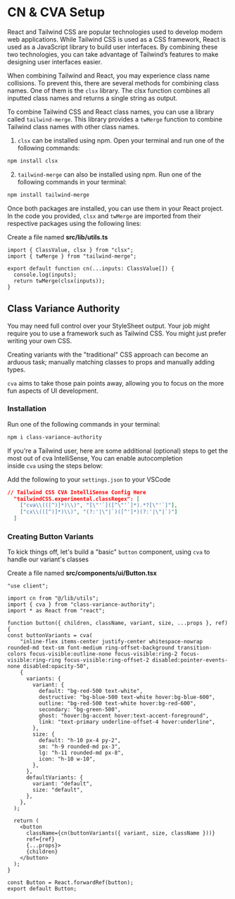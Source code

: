 # CN & CVA Setup

React and Tailwind CSS are popular technologies used to develop modern web applications. While Tailwind CSS is used as a CSS framework, React is used as a JavaScript library to build user interfaces. By combining these two technologies, you can take advantage of Tailwind’s features to make designing user interfaces easier.

When combining Tailwind and React, you may experience class name collisions. To prevent this, there are several methods for combining class names. One of them is the `clsx` library. The clsx function combines all inputted class names and returns a single string as output.

To combine Tailwind CSS and React class names, you can use a library called `tailwind-merge`. This library provides a `twMerge` function to combine Tailwind class names with other class names.

1. `clsx` can be installed using npm. Open your terminal and run one of the following commands:

```bash
npm install clsx
```

2. `tailwind-merge` can also be installed using npm. Run one of the following commands in your terminal:

```bash
npm install tailwind-merge
```

Once both packages are installed, you can use them in your React project. In the code you provided, `clsx` and `twMerge` are imported from their respective packages using the following lines:

Create a file named **src/lib/utils.ts**

```tsx
import { ClassValue, clsx } from "clsx";
import { twMerge } from "tailwind-merge";

export default function cn(...inputs: ClassValue[]) {
  console.log(inputs);
  return twMerge(clsx(inputs));
}
```

## Class Variance Authority

You may need full control over your StyleSheet output. Your job might require you to use a framework such as Tailwind CSS. You might just prefer writing your own CSS.

Creating variants with the "traditional" CSS approach can become an arduous task; manually matching classes to props and manually adding types.

`cva` aims to take those pain points away, allowing you to focus on the more fun aspects of UI development.

### Installation

Run one of the following commands in your terminal:

```bash
npm i class-variance-authority
```

If you're a Tailwind user, here are some additional (optional) steps to get the most out of cva IntelliSense, You can enable autocompletion inside `cva` using the steps below:

Add the following to your `settings.json` to your VSCode

```json
// Tailwind CSS CVA IntelliSense Config Here
  "tailwindCSS.experimental.classRegex": [
    ["cva\\(([^)]*)\\)", "[\"'`]([^\"'`]*).*?[\"'`]"],
    ["cx\\(([^)]*)\\)", "(?:'|\"|`)([^']*)(?:'|\"|`)"]
  ]
```

### Creating Button Variants

To kick things off, let's build a "basic" `button` component, using `cva` to handle our variant's classes

Create a file named **src/components/ui/Button.tsx**

```tsx
"use client";

import cn from "@/lib/utils";
import { cva } from "class-variance-authority";
import * as React from "react";

function button({ children, className, variant, size, ...props }, ref) {
const buttonVariants = cva(
    "inline-flex items-center justify-center whitespace-nowrap rounded-md text-sm font-medium ring-offset-background transition-colors focus-visible:outline-none focus-visible:ring-2 focus-visible:ring-ring focus-visible:ring-offset-2 disabled:pointer-events-none disabled:opacity-50",
    {
      variants: {
        variant: {
          default: "bg-red-500 text-white",
          destructive: "bg-blue-500 text-white hover:bg-blue-600",
          outline: "bg-red-500 text-white hover:bg-red-600",
          secondary: "bg-green-500",
          ghost: "hover:bg-accent hover:text-accent-foreground",
          link: "text-primary underline-offset-4 hover:underline",
        },
        size: {
          default: "h-10 px-4 py-2",
          sm: "h-9 rounded-md px-3",
          lg: "h-11 rounded-md px-8",
          icon: "h-10 w-10",
        },
      },
      defaultVariants: {
        variant: "default",
        size: "default",
      },
    },
  );

  return (
    <button
      className={cn(buttonVariants({ variant, size, className }))}
      ref={ref}
      {...props}>
      {children}
    </button>
  );
}

const Button = React.forwardRef(button);
export default Button;
```